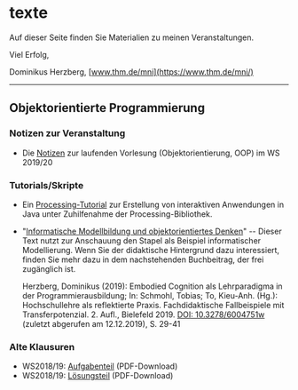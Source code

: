 # texte

Auf dieser Seite finden Sie Materialien zu meinen Veranstaltungen.

Viel Erfolg,

Dominikus Herzberg, [www.thm.de/mni](https://www.thm.de/mni/)

---

## Objektorientierte Programmierung

### Notizen zur Veranstaltung

* Die [Notizen](https://denkspuren.github.io/texte/oop/NotizenWS2019.md.html) zur laufenden Vorlesung (Objektorientierung, OOP) im WS 2019/20

### Tutorials/Skripte

* Ein [Processing-Tutorial](https://denkspuren.github.io/texte/processing/Tutorial.md.html) zur Erstellung von interaktiven Anwendungen in Java unter Zuhilfenahme der Processing-Bibliothek.
* "[Informatische Modellbildung und objektorientiertes Denken](https://denkspuren.github.io/texte/oop/StapelModellierung.md.html)" -- Dieser Text nutzt zur Anschauung den Stapel als Beispiel informatischer Modellierung. Wenn Sie der didaktische Hintergrund dazu interessiert, finden Sie mehr dazu in dem nachstehenden Buchbeitrag, der frei zugänglich ist.

    Herzberg, Dominikus (2019): Embodied Cognition als Lehrparadigma in der Programmierausbildung; In: Schmohl, Tobias; To, Kieu-Anh. (Hg.): Hochschullehre als reflektierte Praxis. Fachdidaktische Fallbeispiele mit Transferpotenzial. 2. Aufl., Bielefeld 2019. [DOI: 10.3278/6004751w](https://www.wbv.de/artikel/6004751w) (zuletzt abgerufen am 12.12.2019), S. 29-41

### Alte Klausuren

* WS2018/19: [Aufgabenteil](https://github.com/denkspuren/texte/blob/master/oop/Klausuren/WS2018.Klausur.Aufgabenteil.md.pdf) (PDF-Download)
* WS2018/19: [Lösungsteil](https://github.com/denkspuren/texte/blob/master/oop/Klausuren/WS2018.Klausur.L%C3%B6sungsteil.pdf) (PDF-Download)

